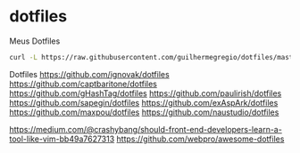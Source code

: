 # dotfiles
Meus Dotfiles

```sh
curl -L https://raw.githubusercontent.com/guilhermegregio/dotfiles/master/install.sh | bash
```



Dotfiles
https://github.com/ignovak/dotfiles
https://github.com/captbaritone/dotfiles
https://github.com/gHashTag/dotfiles
https://github.com/paulirish/dotfiles
https://github.com/sapegin/dotfiles
https://github.com/exAspArk/dotfiles
https://github.com/maxpou/dotfiles
https://github.com/naustudio/dotfiles

https://medium.com/@crashybang/should-front-end-developers-learn-a-tool-like-vim-bb49a7627313
https://github.com/webpro/awesome-dotfiles